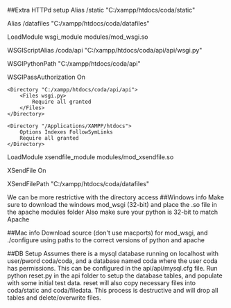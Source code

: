 ##Extra HTTPd setup
Alias /static "C:/xampp/htdocs/coda/static"

Alias /datafiles "C:/xampp/htdocs/coda/datafiles"

LoadModule wsgi_module modules/mod_wsgi.so

WSGIScriptAlias /coda/api "C:/xampp/htdocs/coda/api/api/wsgi.py"

WSGIPythonPath "C:/xampp/htdocs/coda/api"

WSGIPassAuthorization On

    <Directory "C:/xampp/htdocs/coda/api/api">
        <Files wsgi.py>
            Require all granted
        </Files>
    </Directory>

    <Directory "/Applications/XAMPP/htdocs">
        Options Indexes FollowSymLinks
        Require all granted
    </Directory>

LoadModule xsendfile_module modules/mod_xsendfile.so

XSendFile On

XSendFilePath "C:/xampp/htdocs/coda/datafiles"

We can be more restrictive with the directory access
##Windows info
Make sure to download the windows mod_wsgi (32-bit) and place the .so file in the apache modules folder
Also make sure your python is 32-bit to match Apache

##Mac info
Download source (don't use macports) for mod_wsgi, and ./configure using paths to the correct versions of python and apache

##DB Setup
Assumes there is a mysql database running on localhost with user/pword coda/coda, and a database named coda where the user coda has permissions.  This can be configured in the api/api/mysql.cfg file.
Run python reset.py in the api folder to setup the database tables, and populate with some initial test data.  reset will also copy necessary files into coda/static and coda/filedata.  This process is destructive and will drop all tables and delete/overwrite files.
